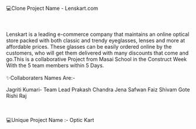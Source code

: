 💻Clone Project Name - Lenskart.com

<br/>
<br/>
Lenskart is a leading e-commerce company that maintains an online optical store packed with both classic and trendy eyeglasses, lenses and more at affordable prices. These glasses can be easily ordered online by the customers, who will get them delivered with many discounts that come and go.This is a collaborative Project from Masai School in the Construct Week With the 5 team members within 5 Days.
<br/>
<br/>
✨Collaboraters Names Are:-

Jagriti Kumari- Team Lead
Prakash Chandra Jena
Safwan Faiz
Shivam Gote
Rishi Raj

<br/>
<br/>
💻Unique Project Name :- Optic Kart


